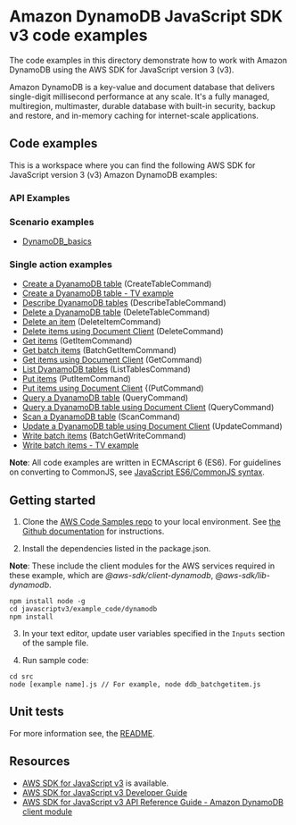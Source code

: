 # Amazon DynamoDB JavaScript SDK v3 code examples
The code examples in this directory demonstrate how to work with Amazon DynamoDB using the AWS SDK for JavaScript version 3 (v3).

Amazon DynamoDB is a key-value and document database that delivers single-digit millisecond performance at any scale. It's a fully managed, multiregion, multimaster, durable database with built-in security, backup and restore, and in-memory caching for internet-scale applications. 

## Code examples
This is a workspace where you can find the following AWS SDK for JavaScript version 3 (v3) Amazon DynamoDB examples: 

### API Examples
### Scenario examples
- [DynamoDB_basics](scenarios/dynamodb_basics/src/dynamodb_basics.js)

### Single action examples
- [Create a DyanamoDB table](src/ddb_createtable.js) (CreateTableCommand)
- [Create a DyanamoDB table - TV example](src/QueryExample/ddb_createtable_tv.js)
- [Describe DyanamoDB tables](src/ddb_describetable.js) (DescribeTableCommand)
- [Delete a DyanamoDB table](src/ddb_deletetable.js) (DeleteTableCommand)
- [Delete an item](src/ddb_deleteitem.js) (DeleteItemCommand)
- [Delete items using Document Client](src/ddbdoc_delete_item.js) (DeleteCommand)
- [Get items](src/ddb_getitem.js) (GetItemCommand)
- [Get batch items](src/ddb_batchgetitem.js) (BatchGetItemCommand)
- [Get items using Document Client](src/ddbdoc_get_item.js) (GetCommand)
- [List DyanamoDB tables](src/ddb_listtables.js) (ListTablesCommand)
- [Put items](src/ddb_putitem.js) (PutItemCommand)
- [Put items using Document Client](src/ddbdoc_put_item.js) {(PutCommand)
- [Query a DyanamoDB table](src/ddb_query.js) (QueryCommand)
- [Query a DyanamoDB table using Document Client](src/ddbdoc_query_item.js) (QueryCommand)
- [Scan a DyanamoDB table](src/ddb_scan.js) (ScanCommand)
- [Update a DyanamoDB table using Document Client](src/ddbdoc_update_item.js) (UpdateCommand)
- [Write batch items](src/ddb_batchwriteitem.js) (BatchGetWriteCommand)
- [Write batch items - TV example](src/QueryExample/ddb_batchwriteitem_tv.js)

**Note**: All code examples are written in ECMAscript 6 (ES6). For guidelines on converting to CommonJS, see 
[JavaScript ES6/CommonJS syntax](https://docs.aws.amazon.com/sdk-for-javascript/v3/developer-guide/sdk-examples-javascript-syntax.html).

## Getting started

1. Clone the [AWS Code Samples repo](https://github.com/awsdocs/aws-doc-sdk-examples) to your local environment. 
See [the Github documentation](https://docs.github.com/en/github/creating-cloning-and-archiving-repositories/cloning-a-repository) for 
instructions.

2. Install the dependencies listed in the package.json.

**Note**: These include the client modules for the AWS services required in these example, 
which are *@aws-sdk/client-dynamodb*, *@aws-sdk/lib-dynamodb*.
```
npm install node -g
cd javascriptv3/example_code/dynamodb
npm install
```
3. In your text editor, update user variables specified in the ```Inputs``` section of the sample file.

4. Run sample code:
```
cd src
node [example name].js // For example, node ddb_batchgetitem.js
```

## Unit tests
For more information see, the [README](../README.rst).

## Resources
- [AWS SDK for JavaScript v3](https://github.com/aws/aws-sdk-js-v3) is available. 
- [AWS SDK for JavaScript v3 Developer Guide](https://docs.aws.amazon.com/sdk-for-javascript/v3/developer-guide/dynamodb-examples.html) 
- [AWS SDK for JavaScript v3 API Reference Guide - Amazon DynamoDB client module](https://docs.aws.amazon.com/AWSJavaScriptSDK/v3/latest/clients/client-dynamodb/index.html) 


